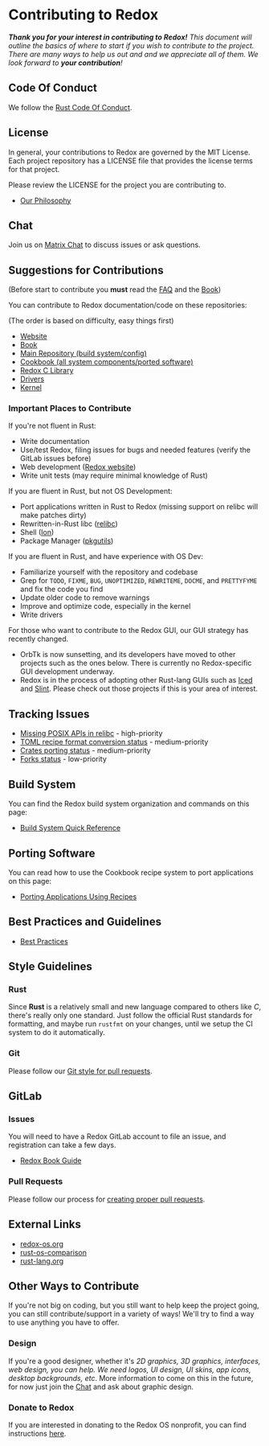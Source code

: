 # Contributing to Redox

_**Thank you for your interest in contributing to Redox!** This document will outline the basics of where to start if you wish to contribute to the project. There are many ways to help us out and and we appreciate all of them. We look forward to **your contribution**!_

## Code Of Conduct

We follow the [Rust Code Of Conduct](https://www.rust-lang.org/policies/code-of-conduct).

## License

In general, your contributions to Redox are governed by the MIT License. Each project repository has a LICENSE file that provides the license terms for that project.

Please review the LICENSE for the project you are contributing to.

- [Our Philosophy](https://doc.redox-os.org/book/ch01-02-philosophy.html)

## Chat

Join us on [Matrix Chat](https://doc.redox-os.org/book/ch13-01-chat.html) to discuss issues or ask questions.

## Suggestions for Contributions

(Before start to contribute you **must** read the [FAQ](https://www.redox-os.org/faq/) and the [Book](https://doc.redox-os.org/book/))

You can contribute to Redox documentation/code on these repositories:

(The order is based on difficulty, easy things first)

- [Website](https://gitlab.redox-os.org/redox-os/website)
- [Book](https://gitlab.redox-os.org/redox-os/book)
- [Main Repository (build system/config)](https://gitlab.redox-os.org/redox-os/redox)
- [Cookbook (all system components/ported software)](https://gitlab.redox-os.org/redox-os/cookbook)
- [Redox C Library](https://gitlab.redox-os.org/redox-os/relibc)
- [Drivers](https://gitlab.redox-os.org/redox-os/drivers)
- [Kernel](https://gitlab.redox-os.org/redox-os/kernel)

### Important Places to Contribute

If you're not fluent in Rust:

 - Write documentation
 - Use/test Redox, filing issues for bugs and needed features (verify the GitLab issues before)
 - Web development ([Redox website](https://gitlab.redox-os.org/redox-os/website))
 - Write unit tests (may require minimal knowledge of Rust)

If you are fluent in Rust, but not OS Development:

 - Port applications written in Rust to Redox (missing support on relibc will make patches dirty)
 - Rewritten-in-Rust libc ([relibc](https://gitlab.redox-os.org/redox-os/relibc))
 - Shell ([Ion](https://gitlab.redox-os.org/redox-os/ion))
 - Package Manager ([pkgutils](https://gitlab.redox-os.org/redox-os/pkgutils))

If you are fluent in Rust, and have experience with OS Dev:

 - Familiarize yourself with the repository and codebase
 - Grep for `TODO`, `FIXME`, `BUG`, `UNOPTIMIZED`, `REWRITEME`, `DOCME`, and `PRETTYFYME` and fix the code you find
 - Update older code to remove warnings
 - Improve and optimize code, especially in the kernel
 - Write drivers

For those who want to contribute to the Redox GUI, our GUI strategy has recently changed.

 - OrbTk is now sunsetting, and its developers have moved to other projects such as the ones below. There is currently no Redox-specific GUI development underway.
 - Redox is in the process of adopting other Rust-lang GUIs such as [Iced](https://iced.rs) and [Slint](https://slint-ui.com/). Please check out those projects if this is your area of interest.

## Tracking Issues

- [Missing POSIX APIs in relibc](https://gitlab.redox-os.org/redox-os/relibc/-/issues/173) - high-priority
- [TOML recipe format conversion status](https://gitlab.redox-os.org/redox-os/cookbook/-/issues/174) - medium-priority
- [Crates porting status](https://gitlab.redox-os.org/redox-os/redox/-/issues/1378) - medium-priority
- [Forks status](https://gitlab.redox-os.org/redox-os/redox/-/issues/1380) - low-priority

## Build System

You can find the Redox build system organization and commands on this page:

- [Build System Quick Reference](https://doc.redox-os.org/book/ch08-06-build-system-reference.html)

## Porting Software

You can read how to use the Cookbook recipe system to port applications on this page:

- [Porting Applications Using Recipes](https://doc.redox-os.org/book/ch09-03-porting-applications.html)

## Best Practices and Guidelines

- [Best Practices](https://doc.redox-os.org/book/ch11-00-best-practices.html)

## Style Guidelines

### Rust

Since **Rust** is a relatively small and new language compared to others like _C_, there's really only one standard. Just follow the official Rust standards for formatting, and maybe run `rustfmt` on your changes, until we setup the CI system to do it automatically.

### Git

Please follow our [Git style for pull requests](https://doc.redox-os.org/book/ch12-04-creating-proper-pull-requests.html).

## GitLab

### Issues

You will need to have a Redox GitLab account to file an issue, and registration can take a few days.

- [Redox Book Guide](https://doc.redox-os.org/book/ch12-05-issues.html)

### Pull Requests

Please follow our process for [creating proper pull requests](https://doc.redox-os.org/book/ch12-04-creating-proper-pull-requests.html).


## External Links

- [redox-os.org](https://redox-os.org)
- [rust-os-comparison](https://github.com/flosse/rust-os-comparison)
- [rust-lang.org](http://rust-lang.org)

## Other Ways to Contribute

If you're not big on coding, but you still want to help keep the project going, you can still contribute/support in a variety of ways! We'll try to find a way to use anything you have to offer. 

### Design

If you're a good designer, whether it's _2D graphics, 3D graphics, interfaces, web design, you can help. We need logos, UI design, UI skins, app icons, desktop backgrounds, etc_. More information to come on this in the future, for now just join the [Chat](https://doc.redox-os.org/book/ch13-01-chat.html) and ask about graphic design.

### Donate to Redox

If you are interested in donating to the Redox OS nonprofit, you can find instructions [here](https://www.redox-os.org/donate/).
